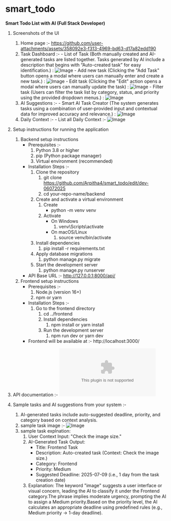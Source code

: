 # smart_todo

**Smart Todo List with AI (Full Stack Developer)**

1. Screenshots of the UI
     1. Home page :- https://github.com/user-attachments/assets/358092e3-f313-4969-bd63-d17a82edd190
     2. Task Dashboard :-
              - List of Task (Both manually created and AI-generated tasks are listed together. Tasks generated by AI include a description that begins with “Auto-created task” for easy identification.) : ![Image](https://github.com/user-attachments/assets/7b82ec3a-dd2c-4aba-bd12-e54ff2c6982d)
              - Add new task (Clicking the "Add Task" button opens a modal where users can manually enter and create a new task.) : ![Image](https://github.com/user-attachments/assets/554e7a20-a215-4db4-a74a-b6518dd053ff)
              - Edit task (Clicking the "Edit" action opens a modal where users can manually update the task) : ![Image](https://github.com/user-attachments/assets/c793719b-05b0-41dd-9012-9089265ccb15)
              - Filter task (Users can filter the task list by category, status, and priority using the provided dropdown menus.) : ![Image](https://github.com/user-attachments/assets/eed21649-3577-4d67-b317-27ab731203d1)
     3. AI Suggestions :-
              - Smart AI Task Creator (The system generates tasks using a combination of user-provided input and contextual data for improved accuracy and relevance.) : ![Image](https://github.com/user-attachments/assets/c375e78a-e3ef-4c28-b2cb-75d200c36ea7)
     4. Daily Context :-
              - List all Daily Context :- ![Image](https://github.com/user-attachments/assets/3b8628ad-bd57-4e0d-ace1-92d2ddb0e79b)
        
2. Setup instructions for running the application
     1. Backend setup instructions
          - Prerequisites :-
            1. Python 3.8 or higher
            2. pip (Python package manager)
            3. Virtual environment (recommended)
          - Installation Steps :-
               1. Clone the repository
                  1. git clone https://github.com/Arpitha4/smart_todo/edit/dev-06072025
                  2. cd your-repo-name/backend
               2. Create and activate a virtual environment
                  1. Create
                     * python -m venv venv
                  3. Activate
                     * On Windows
                       1. venv\Scripts\activate
                     * On macOS/Linux
                       1. source venv/bin/activate
               3. Install dependencies
                   1. pip install -r requirements.txt
               4. Apply database migrations
                   1. python manage.py migrate
               5. Start the development server
                    1. python manage.py runserver
          - API Base URL :- http://127.0.0.1:8000/api/
     2. Frontend setup instructions
          - Prerequisites :-
               1. Node.js (version 16+)
               2. npm or yarn
          - Installation Steps :- 
               1. Go to the frontend directory
                  1. cd ../frontend
                  2. Install dependencies
                     1. npm install or yarn install
                   3. Run the development server
                      1. npm run dev or yarn dev
          - Frontend will be available at :- http://localhost:3000/
   

4. API documentation :- ![Documentation](https://github.com/Arpitha4/smart_todo/blob/dev-06072025/Documentation/Api%20Documentation.docx)

5. Sample tasks and AI suggestions from your system :-
   1. AI-generated tasks include auto-suggested deadline, priority, and category based on context analysis.
   2. sample task image :- ![Image](https://github.com/user-attachments/assets/5abf57be-0e50-4595-a2c9-ab55d9e21adf)
   3. sample task explnation:
         1. User Context Input: "Check the image size."
         2. AI-Generated Task Output:
               - Title: Frontend Task
               - Description: Auto-created task (Context: Check the image size.)
               - Category: Frontend
               - Priority: Medium
               - Suggested Deadline: 2025-07-09 (i.e., 1 day from the task creation date)
         3. Explanation:
            The keyword "image" suggests a user interface or visual concern, leading the AI to classify it under the Frontend category.The phrase implies moderate urgency, prompting the AI to assign a Medium priority.Based on the priority level, the AI calculates an appropriate deadline using predefined rules (e.g., Medium priority → 1-day deadline).


      





